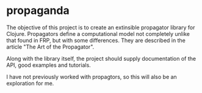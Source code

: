 # propaganda

The objective of this project is to create an extinsible propagator library for Clojure. Propagators define a computational model not completely unlike that found in FRP, but with some differences. They are described in the article "The Art of the Propagator".

Along with the library itself, the project should supply documentation of the API, good examples and tutorials.

I have not previously worked with propagtors, so this will also be an exploration for me.
